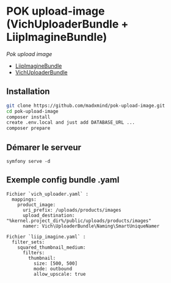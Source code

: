 # POK upload-image (VichUploaderBundle + LiipImagineBundle)

_Pok upload image_

* [LiipImagineBundle](https://github.com/liip/LiipImagineBundle)
* [VichUploaderBundle](https://github.com/dustin10/VichUploaderBundle)


## Installation

```bash
git clone https://github.com/madxmind/pok-upload-image.git
cd pok-upload-image
composer install
create .env.local and just add DATABASE_URL ...
composer prepare
```

## Démarer le serveur

```
symfony serve -d
```

## Exemple config bundle .yaml

```
Fichier `vich_uploader.yaml` :
  mappings:
    product_image:
      uri_prefix: /uploads/products/images
      upload_destination: "%kernel.project_dir%/public/uploads/products/images"
      namer: Vich\UploaderBundle\Naming\SmartUniqueNamer
```

```
Fichier `liip_imagine.yaml` :
  filter_sets:
    squared_thumbnail_medium:
      filters:
        thumbnail:
          size: [500, 500]
          mode: outbound
          allow_upscale: true
```